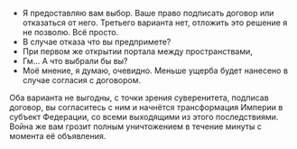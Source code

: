 
- Я предоставляю вам выбор. Ваше право подписать договор или отказаться от него. Третьего варианта нет, отложить это решение я не позволю. Всё просто.
- В случае отказа что вы предпримете?
- При первом же открытии портала между пространствами, 
- Гм... А что выбрали бы вы?
- Моё мнение, я думаю, очевидно. Меньше ущерба будет нанесено в случае согласия с договором.


Оба варианта не выгодны, с точки зрения суверенитета, подписав договор, вы согласитесь с ним и начнётся трансформация Империи в субъект Федерации, со всеми выходящими из этого последствиями. Война же вам грозит полным уничтожением  в течение минуты с момента её объявления. 
